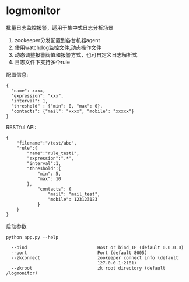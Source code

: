 # logmonitor

批量日志监控报警，适用于集中式日志分析场景

1. zookeeper分发配置到各台机器agent    
2. 使用watchdog监控文件,动态操作文件  
3. 动态调整报警阀值和报警方式，也可自定义日志解析式
4. 日志文件下支持多个rule



配置信息:  
```
{
  "name": xxxx,
  "expression": "xxx",
  "interval": 1,
  "threshold" : {"min": 0, "max": 0},
  "contacts": {"mail": "xxxx", "mobile": "xxxxx"}
}
```

RESTful API:  
```
{
	"filename":"/test/abc",
	"rule":{
		"name":"rule_test1",
		"expression":".*",
		"interval":1,
		"threshold":{
			"min": 5, 
			"max": 10
		},
			"contacts": {
				"mail": "mail_test", 
				"mobile": 123123123
			}
	}
}

```

启动参数  
```
python app.py --help

  --bind                           Host or bind_IP (default 0.0.0.0)
  --port                           Port (default 8005)
  --zkconnect                      zookeeper connect info (default
                                   127.0.0.1:2181)
  --zkroot                         zk root directory (default /logmonitor)
```
